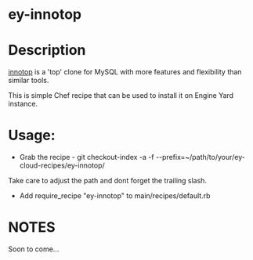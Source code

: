ey-innotop
===============

Description
=====================================

[innotop](http://code.google.com/p/innotop/) is a 'top' clone for MySQL with more features and flexibility than similar tools.

This is simple Chef recipe that can be used to install it on Engine Yard instance.

Usage:
=====================================

* Grab the recipe - git checkout-index -a -f --prefix=~/path/to/your/ey-cloud-recipes/ey-innotop/

Take care to adjust the path and dont forget the trailing slash.

* Add require_recipe "ey-innotop" to main/recipes/default.rb

NOTES
=====================================

Soon to come...
